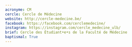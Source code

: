 ```yaml
---
acronyme: CM
cercle: Cercle de Médecine
website: http://cercle-medecine.be/
facebook: https://facebook.com/cerclemedecine/
instagram: https://instagram.com/cercle_medecine_ulb/
brief: Cercle des Étudiant•e•s de la Faculté de Médecine
baptismal: True
---
```

